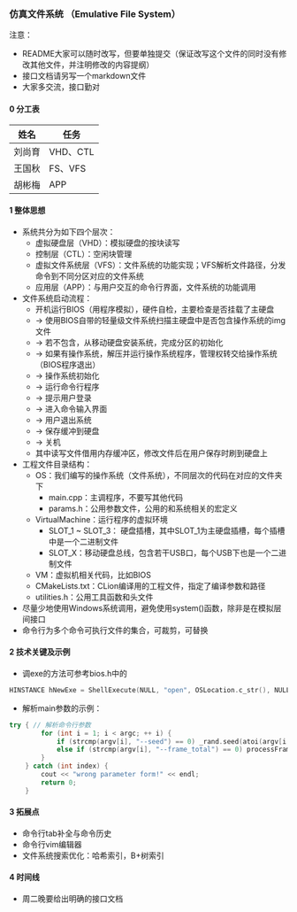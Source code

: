### 仿真文件系统 （Emulative File System）
注意：
+ README大家可以随时改写，但要单独提交（保证改写这个文件的同时没有修改其他文件，并注明修改的内容提纲）
+ 接口文档请另写一个markdown文件
+ 大家多交流，接口勤对
#### 0 分工表
|姓名|任务|
|----|----|
|刘尚育|VHD、CTL|
|王国秋|FS、VFS|
|胡彬梅|APP|
#### 1 整体思想
+ 系统共分为如下四个层次：
    + 虚拟硬盘层（VHD）：模拟硬盘的按块读写
    + 控制层（CTL）：空闲块管理
    + 虚拟文件系统层（VFS）：文件系统的功能实现；VFS解析文件路径，分发命令到不同分区对应的文件系统
    + 应用层（APP）：与用户交互的命令行界面，文件系统的功能调用
+ 文件系统启动流程：
    + 开机运行BIOS（用程序模拟），硬件自检，主要检查是否挂载了主硬盘
    + -> 使用BIOS自带的轻量级文件系统扫描主硬盘中是否包含操作系统的img文件
    + -> 若不包含，从移动硬盘安装系统，完成分区的初始化
    + -> 如果有操作系统，解压并运行操作系统程序，管理权转交给操作系统（BIOS程序退出）
    + -> 操作系统初始化
    + -> 运行命令行程序
    + -> 提示用户登录
    + -> 进入命令输入界面
    + -> 用户退出系统
    + -> 保存缓冲到硬盘
    + -> 关机
    + 其中读写文件借用内存缓冲区，修改文件后在用户保存时刷到硬盘上
+ 工程文件目录结构：
    + OS：我们编写的操作系统（文件系统），不同层次的代码在对应的文件夹下
        + main.cpp：主调程序，不要写其他代码
        + params.h：公用参数文件，公用的和系统相关的宏定义
    + VirtualMachine：运行程序的虚拟环境
        + SLOT_1 ~ SLOT_3： 硬盘插槽，其中SLOT_1为主硬盘插槽，每个插槽中是一个二进制文件
        + SLOT_X：移动硬盘总线，包含若干USB口，每个USB下也是一个二进制文件
    + VM：虚拟机相关代码，比如BIOS
    + CMakeLists.txt：CLion编译用的工程文件，指定了编译参数和路径
    + utilities.h：公用工具函数和头文件
+ 尽量少地使用Windows系统调用，避免使用system()函数，除非是在模拟层间接口
+ 命令行为多个命令可执行文件的集合，可裁剪，可替换
#### 2 技术关键及示例
+ 调exe的方法可参考bios.h中的
``` C++
HINSTANCE hNewExe = ShellExecute(NULL, "open", OSLocation.c_str(), NULL, NULL, SW_SHOW);
```
+ 解析main参数的示例：
``` C++
try { // 解析命令行参数
        for (int i = 1; i < argc; ++ i) {
            if (strcmp(argv[i], "--seed") == 0) _rand.seed(atoi(argv[i + 1])); // 随机数种子
            else if (strcmp(argv[i], "--frame_total") == 0) processFrameTotal = atoi(argv[i + 1]); // 进程分配页面总数
        }
    } catch (int index) {
        cout << "wrong parameter form!" << endl;
        return 0;
    }
```
#### 3 拓展点
+ 命令行tab补全与命令历史
+ 命令行vim编辑器
+ 文件系统搜索优化：哈希索引，B+树索引
#### 4 时间线
+ 周二晚要给出明确的接口文档